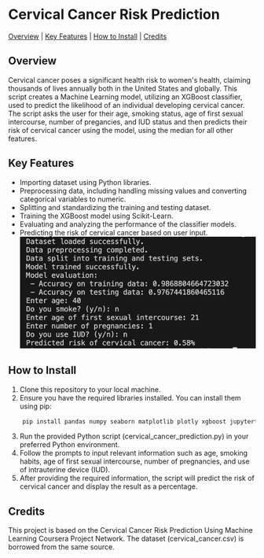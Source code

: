 # Cervical Cancer Risk Prediction
[Overview](#overview) | [Key Features](#key-features) | [How to Install](#how-to-install) | [Credits](#credits)

## Overview

Cervical cancer poses a significant health risk to women's health, claiming thousands of lives annually both in the United States and globally. This script creates a Machine Learning model, utilizing an XGBoost classifier, used to predict the likelihood of an individual developing cervical cancer. The script asks the user for their age, smoking status, age of first sexual intercourse, number of pregancies, and IUD status and then predicts their risk of cervical cancer using the model, using the median for all other features.

## Key Features

- Importing dataset using Python libraries.
- Preprocessing data, including handling missing values and converting categorical variables to numeric.
- Splitting and standardizing the training and testing dataset.
- Training the XGBoost model using Scikit-Learn.
- Evaluating and analyzing the performance of the classifier models.
- Predicting the risk of cervical cancer based on user input.
    ![Screenshot of cervical cancer script running](/cervicalCancerRun.png)

## How to Install

1. Clone this repository to your local machine.
2. Ensure you have the required libraries installed. You can install them using pip:

```bash
    pip install pandas numpy seaborn matplotlib plotly xgboost jupyterthemes
```

3. Run the provided Python script (cervical_cancer_prediction.py) in your preferred Python environment.
4. Follow the prompts to input relevant information such as age, smoking habits, age of first sexual intercourse, number of pregnancies, and use of intrauterine device (IUD).
5. After providing the required information, the script will predict the risk of cervical cancer and display the result as a percentage.

## Credits

This project is based on the Cervical Cancer Risk Prediction Using Machine Learning Coursera Project Network. The dataset (cervical_cancer.csv) is borrowed from the same source.
